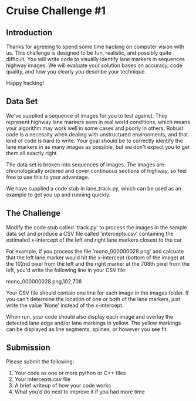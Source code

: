 Cruise Challenge #1
===================

Introduction
------------

Thanks for agreeing to spend some time hacking on computer vision with us.  This challenge is designed to be fun, realistic, and possibly quite difficult.  You will write code to visually identify lane markers in sequences highway images.  We will evaluate your solution bases on accuracy, code quality, and how you clearly you describe your technique.

Happy hacking!

Data Set
--------

We've supplied a sequence of images for you to test against.  They represent highway lane markers seen in real world conditions, which means your algorithm may work well in some cases and poorly in others.  Robust code is a necessity when dealing with unstructured environments, and that kind of code is hard to write.  Your goal should be to correctly identify the lane markers in as many images as possible, but we don't expect you to get them all exactly right.

The data set is broken into sequences of images.  The images are chronologically ordered and cover continuous sections of highway, so feel free to use this to your advantage.

We have supplied a code stub in lane_track.py, which can be used as an example to get you up and running quickly.

The Challenge
-------------

Modify the code stub called 'track.py' to process the images in the sample data set and produce a CSV file called 'intercepts.csv' containing the estimated x-intercept of the left and right lane markers closest to the car. 

For example, if you process the file 'mono_000000028.png' and calcuate that the left lane marker would hit the x-intercept (bottom of the image) at the 102nd pixel from the left and the right marker at the 708th pixel from the left, you'd write the following line in your CSV file:

mono_000000028.png,102,708

Your CSV file should contain one line for each image in the images folder.  If you can't determine the location of one or both of the lane markers, just write the value 'None' instead of the x-intercept.

When run, your code should also display each image and overlay the detected lane edge and/or lane markings in yellow. The yellow markings can be displayed as line segments, splines, or however you see fit.

Submission
----------

Please submit the following:

  1. Your code as one or more python or C++ files
  2. Your intercepts.csv file
  3. A brief writeup of how your code works
  4. What you'd do next to improve it if you had more time

